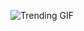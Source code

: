 ![Trending GIF](https://media2.giphy.com/media/v1.Y2lkPThiYjIxNzcybXlyb2ZtMmk5MTh5ZnY5MG4ybzIyNnBuOTRiazlhY3JrbHplbnlydyZlcD12MV9naWZzX3NlYXJjaCZjdD1n/MT5UUV1d4CXE2A37Dg/giphy.gif)
